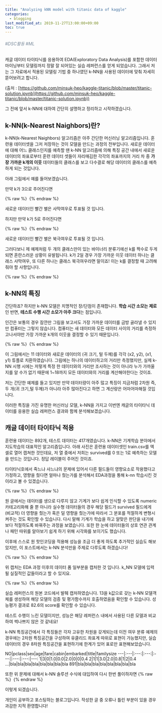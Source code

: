 ```yaml
---
title: "Analyzing kNN model with titanic data of kaggle"
categories: 
  - blogging
last_modified_at: 2019-11-27T13:00:00+09:00
toc: true
---
```


###### <span style="color:lightslategray"> #DSC활동 #ML</span>

캐글 데이터 타이타닉를 응용하여 EDA(Exploratory Data Analysis)를 포함한 데이터 마이닝부터 모델링까지 정말 잘 되어있는 실습 레퍼런스를 얻게 되었습니다.
그래서 저는 그 자료에서 적용된 모델링 기법 중 하나였던 k-NN을 사용된 데이터에 맞춰 자세히 뜯어보려고 합니다.

(출처 : [https://github.com/minsuk-heo/kaggle-titanic/blob/master/titanic-solution.ipynb](https://github.com/minsuk-heo/kaggle-titanic/blob/master/titanic-solution.ipynb))


그 전에 앞서 k-NN에 대하여 간단히 설명하고 정리하고 시작하겠습니다.


k-NN(k-Nearest Naighbors)란?
----------------------------

k-NN(k-Nearest Naighbors) 알고리즘은 아주 간단한 머신러닝 알고리즘입니다. 훈련용 데이터셋을 그저 저장하는 것이 모델을 만드는 과정의 전부입니다.
새로운 데이터에 대해 어느 클래스인지를 예측할 땐 k-NN 알고리즘에 의해 특징 공간 내에서 새로운 데이터의 좌표로부터 훈련 데이터 셋들이 자리매김한 각각의 좌표까지의 거리 차 중 **가장 가까운 k개의 이웃** 데이터들의 클래스를 보고 다수결로 해당 데이터의 클래스를 예측하게 되는 것입니다.

아래 그림에서 예를 들어보겠습니다.


만약 k가 3으로 주어진다면

{% raw %} <img src="https://ohjinjin.github.io/assets/images/kNN_ex2.JPG" alt=""> {% endraw %}

새로운 데이터인 빨간 별은 사막여우로 투표될 것 입니다.

하지만 만약 k가 5로 주어진다면

{% raw %} <img src="https://ohjinjin.github.io/assets/images/kNN_ex3.JPG" alt=""> {% endraw %}

새로운 데이터인 빨간 별은 북극여우로 투표될 것 입니다.


그러다보니 제 예제처럼 두 개의 클래스만이 있는 바이너리 분류기에선 k를 짝수로 두게 되면 혼란스러운 상황이 유발됩니다.
k가 2일 경우 가장 가까운 이웃 데이터 하나는 클래스 사막여우, 또 다른 하나는 클래스 북극여우라면 말이죠! 이는 k를 결정할 때 고려해줘야 할 사항입니다.

{% raw %} <img src="https://ohjinjin.github.io/assets/images/kNN_ex4.JPG" alt=""> {% endraw %}




k-NN의 특징
-----------

간단하죠?
하지만 k-NN 모델은 치명적인 장/단점이 존재합니다.
**학습 시간 소모는 제로**인 반면, **테스트 수행 시간 소모가 아주 크다**는 점입니다.

인간은 보통의 경우 잠깐만 그림을 보고서도 가장 가까운 데이터를 금방 골라낼 수 있지만 컴퓨터는 그렇지 않습니다. 컴퓨터는 새 데이터와 모든 데이터 사이의 거리를 측정하고나서야만 가장 가까운 k개의 이웃을 결정할 수 있기 때문입니다.

{% raw %} <img src="https://ohjinjin.github.io/assets/images/kNN_ex5.JPG" alt=""> {% endraw %}

이 그림에서는 11 데이터와 새로운 데이터의 (귀 크기, 털 두께)를 각각 (x2, y2), (x1, y1) 튜플로 치환하였습니다.
그림에는 하나의 데이터하고의 거리만 측정했지만, 실제 k-NN 시행 시에는 저렇게 특정 한 데이터와의 거리만 조사하는 것이 아니라 누가 가까울지를 알 수가 없기 때문에 1~18까지 모든 데이터와의 거리를 계산해야한다는 것이죠.

저는 간단한 예제를 들고 있지만 만약 데이터량이 아주 많고 특징이 지금처럼 2차원 즉, 두 개(귀 크기,털 두께)가 아니라 아주 많아진다고 하면 그 계산량은 어마어마해질 것입니다.

이러한 특징을 가진 유명한 머신러닝 모델, k-NN을 가지고 이번엔 캐글의 타이타닉 데이터를 응용한 실습 레퍼런스 결과와 함께 분석해보겠습니다.


캐글 데이터 타이타닉 적용
------------------------

훈련용 데이터는 892개, 테스트 데이터는 417개였습니다.
k-NN은 기계학습 분야에서 지도학습의 대표적인 알고리즘입니다.
아래 사진은 훈련용 데이터셋인 train.csv를 엑셀로 열어 캡쳐한 것인데요, 저 열 중에서 저희는 survived를 0 또는 1로 예측하는 모델을 만드는 것입니다.
정답 레이블이 주어진 것이죠.

타이타닉호에서 죽느냐 사느냐의 문제에 있어서 다른 필드들이 영향요소로 작용했다고 가정하고, 영향을 줬다면 얼마나 줬는가를 분석해서 EDA과정을 통해 k-nn 학습시킨 것이라고 볼 수 있겠습니다.

{% raw %} <img src="https://ohjinjin.github.io/assets/images/originDataCapture.JPG" alt=""> {% endraw %}


원 글에서는 데이터를 생으로 다루지 않고 기계가 보다 쉽게 인식할 수 있도록 numeric 카테고리화해 줄 뿐 아니라 실수형 데이터들의 경우 해당 필드가 survived 필드에게 (비교적) 더 영향을 줬는가 혹은 덜 영향을 줬는가에 따라서 그 분포를 적절하게 변형시켜주는 것도 확인할 수 있습니다. 다시 말해 기계가 학습을 하고 알맞은 판단을 내기에 보다 적절하도록 바꿔주는 과정을 보였습니다.
또한 한 눈에 데이터들의 상호 연관 관계나 패턴 따위를 알아보기 쉽게 하기 위해 시각화를 보이기도 했습니다.


이후에 스스로 원 핫인코딩을 적용해 성능을 조금 더 좋게 하도록 추가적인 실습도 해보았지만, 이 포스트에서는 k-NN 분석만을 주제로 다루도록 하겠습니다!

{% raw %} <img src="https://ohjinjin.github.io/assets/images/finalDataCapture.JPG" alt=""> {% endraw %}

위 캡처는 EDA 과정 이후의 데이터 폼 일부분을 캡처한 것 입니다.
k_NN 모델에 입력될 실질적인 값들이라고 할 수 있지요.

{% raw %} <img src="https://ohjinjin.github.io/assets/images/sourceCodeCapture.JPG" alt=""> {% endraw %}

실습 레퍼런스의 원본 코드에서 발췌 캡처하였습니다.
13을 k값으로 갖는 k-NN 모델객체를 생성하여 해당 모델의 검증 및 평가함수까지 호출하였음을 확인할 수 있습니다.
성능평가 결과로 82.6의 score를 확인할 수 있습니다.

테스트 수행이 느린 모델이지만, 성능은 해당 레퍼런스 내에서 사용된 다른 모델과 비교하여 썩나쁘지 않은 것 같네요!

k-NN 특징공간에서 각 특징들은 각자 고유한 차원을 갖게되는데 이전 여우 분류 예제의 경우에는 2차원 특징공간을 구성하여 유클리드 좌표계 따위로 표현이 가능했지만, 실습 데이터의 경우 8차원 특징공간을 표현하기에 한계가 있어 표로만 표현해보았습니다.

NO|pclass|sex|age|fare|cabin|embarked|title|familysize
---|:---|:---:|:---:|:---:|:---:|:---:|---:
1|3|0|1.0|0.0|2.0|0|0|0.4
2|1|1|3.0|2.0|0.8|1|2|0.4
...|bla|bla|bla|bla|bla|bla|bla|bla
891|bla|bla|bla|bla|bla|bla|bla|bla

또한 위 문제에 대해서 k-NN 솔루션 수식에 대입하여 다시 한번 풀이하자면
{% raw %} <img src="https://ohjinjin.github.io/assets/images/expression.JPG" alt=""> {% endraw %}

이렇게 되겠습니다.



개인이 공부하고 포스팅하는 블로그입니다. 작성한 글 중 오류나 틀린 부분이 있을 경우 과감한 지적 환영합니다!
